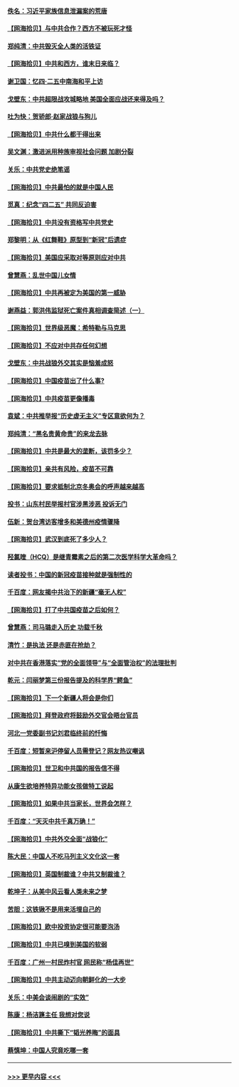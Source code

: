 #### [佚名：习近平家族信息泄漏案的荒唐](../pages/nsc993/n12904705.md?t=04261302) 
#### [【网海拾贝】与中共合作？西方不被玩死才怪](../pages/nsc993/n12903873.md?t=04261302) 
#### [郑纯清：中共毁灭全人类的活铁证](../pages/nsc993/n12903785.md?t=04261302) 
#### [【网海拾贝】中共和西方，谁末日来临？](../pages/nsc993/n12903482.md?t=04261302) 
#### [谢卫国：忆四‧二五中南海和平上访](../pages/nsc993/n12902192.md?t=04261302) 
#### [戈壁东：中共超限战攻城略地 美国全面应战还来得及吗？](../pages/nsc993/n12902297.md?t=04261302) 
#### [吐为快：贺骄郎‧赵家战狼与狗儿](../pages/nsc993/n12902280.md?t=04261302) 
#### [【网海拾贝】中共什么都干得出来](../pages/nsc993/n12897500.md?t=04261302) 
#### [吴文渊：激进派用种族审视社会问题 加剧分裂](../pages/nsc993/n12893881.md?t=04261302) 
#### [关乐：中共党史绝笔谣](../pages/nsc993/n12897270.md?t=04261302) 
#### [【网海拾贝】中共最怕的就是中国人民](../pages/nsc993/n12894705.md?t=04261302) 
#### [觅真：纪念“四二五” 共同反迫害](../pages/nsc993/n12894553.md?t=04261302) 
#### [【网海拾贝】中共没有资格写中共党史](../pages/nsc993/n12892231.md?t=04261302) 
#### [郑黎明：从《红舞鞋》原型到“新冠”后遗症](../pages/nsc993/n12890469.md?t=04261302) 
#### [【网海拾贝】美国应采取对等原则应对中共](../pages/nsc993/n12889176.md?t=04261302) 
#### [曾慧燕：乱世中国儿女情](../pages/nsc993/n12887931.md?t=04261302) 
#### [【网海拾贝】中共再被定为美国的第一威胁](../pages/nsc993/n12887580.md?t=04261302) 
#### [谢燕益：郭洪伟监狱死亡案件真相调查简述（一）](../pages/nsc993/n12885648.md?t=04261302) 
#### [【网海拾贝】世界级恶魔：希特勒与马克思](../pages/nsc993/n12884062.md?t=04261302) 
#### [【网海拾贝】不应对中共存任何幻想](../pages/nsc993/n12881460.md?t=04261302) 
#### [戈壁东：中共战狼外交其实是恼羞成怒](../pages/nsc993/n12880392.md?t=04261302) 
#### [【网海拾贝】中国疫苗出了什么事?](../pages/nsc993/n12879124.md?t=04261302) 
#### [【网海拾贝】中共疫苗更像播毒](../pages/nsc993/n12876631.md?t=04261302) 
#### [袁斌：中共推举报“历史虚无主义”专区意欲何为？](../pages/nsc993/n12876530.md?t=04261302) 
#### [郑纯清：“黑名贵黄命贵”的来龙去脉](../pages/nsc993/n12875589.md?t=04261302) 
#### [【网海拾贝】中共是最大的垄断，该罚多少？](../pages/nsc993/n12874006.md?t=04261302) 
#### [【网海拾贝】亲共有风险，疫苗不可靠](../pages/nsc993/n12872224.md?t=04261302) 
#### [【网海拾贝】要求抵制北京冬奥会的呼声越来越高](../pages/nsc993/n12868962.md?t=04261302) 
#### [投书：山东村民举报村官涉黑涉恶 投诉无门](../pages/nsc993/n12869726.md?t=04261302) 
#### [伍新：贺台湾访客增多和美德州疫情骤降](../pages/nsc993/n12865651.md?t=04261302) 
#### [【网海拾贝】武汉到底死了多少人？](../pages/nsc993/n12863707.md?t=04261302) 
#### [羟氯喹（HCQ）是继青霉素之后的第二次医学科学大革命吗？](../pages/nsc993/n12638564.md?t=04261302) 
#### [读者投书：中国的新冠疫苗接种就是强制性的](../pages/nsc993/n12859932.md?t=04261302) 
#### [千百度：网友揭中共治下的新疆“毫无人权”](../pages/nsc993/n12858385.md?t=04261302) 
#### [【网海拾贝】打了中共国疫苗之后如何？](../pages/nsc993/n12857866.md?t=04261302) 
#### [曾慧燕：司马璐走入历史 功载千秋](../pages/nsc993/n12856996.md?t=04261302) 
#### [清竹：是执法 还是赤匪在抢劫？](../pages/nsc993/n12856952.md?t=04261302) 
#### [对中共在香港落实“党的全面领导”与“全面管治权”的法理批判](../pages/nsc993/n12856929.md?t=04261302) 
#### [乾元：闫丽梦第三份报告提及的科学界“鳄鱼”](../pages/nsc993/n12855985.md?t=04261302) 
#### [【网海拾贝】下一个新疆人将会是你们](../pages/nsc993/n12855864.md?t=04261302) 
#### [【网海拾贝】拜登政府将鼓励外交官会晤台官员](../pages/nsc993/n12853615.md?t=04261302) 
#### [河北一党委副书记刘君临终前的忏悔](../pages/nsc993/n12849420.md?t=04261302) 
#### [千百度：短暂来沪停留人员需登记？网友热议嘲讽](../pages/nsc993/n12853497.md?t=04261302) 
#### [【网海拾贝】世卫和中共国的报告信不得](../pages/nsc993/n12850902.md?t=04261302) 
#### [从康生欲培养特异功能女孩做特工说起](../pages/nsc993/n12849289.md?t=04261302) 
#### [【网海拾贝】如果中共当家长，世界会怎样？](../pages/nsc993/n12848436.md?t=04261302) 
#### [千百度：“天灭中共千真万确！”](../pages/nsc993/n12845659.md?t=04261302) 
#### [【网海拾贝】中共外交全面“战狼化”](../pages/nsc993/n12845607.md?t=04261302) 
#### [陈大民：中国人不吃马列主义文化这一套](../pages/nsc993/n12842496.md?t=04261302) 
#### [【网海拾贝】英国制裁谁？中共又制裁谁？](../pages/nsc993/n12840909.md?t=04261302) 
#### [乾坤子：从美中风云看人类未来之梦](../pages/nsc993/n12840590.md?t=04261302) 
#### [苦胆：这铁锹不是用来活埋自己的](../pages/nsc993/n12839512.md?t=04261302) 
#### [【网海拾贝】欧中投资协定很可能要泡汤](../pages/nsc993/n12835122.md?t=04261302) 
#### [【网海拾贝】中共已嗅到美国的软弱](../pages/nsc993/n12832411.md?t=04261302) 
#### [千百度：广州一村民炸村官 网民称“杨佳再世”](../pages/nsc993/n12832380.md?t=04261302) 
#### [【网海拾贝】中共主动迈向朝鲜化的一大步](../pages/nsc993/n12829887.md?t=04261302) 
#### [关乐：中美会谈闹剧的“实效”](../pages/nsc993/n12826698.md?t=04261302) 
#### [陈康：杨洁篪主任  我想对您说](../pages/nsc993/n12826609.md?t=04261302) 
#### [【网海拾贝】中共撕下“韬光养晦”的面具](../pages/nsc993/n12826459.md?t=04261302) 
#### [蔡慎坤：中国人究竟吃哪一套](../pages/nsc993/n12826010.md?t=04261302) 

----
#### [ >>> 更早内容 <<< ](../indexes/nsc993-earlier.md)
